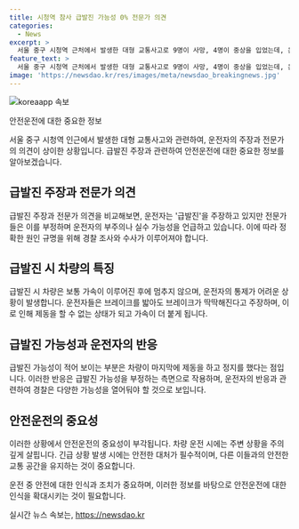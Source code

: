 ```yaml
---
title: 시청역 참사 급발진 가능성 0% 전문가 의견
categories:
  - News
excerpt: >
  서울 중구 시청역 근처에서 발생한 대형 교통사고로 9명이 사망, 4명이 중상을 입었는데, 운전자는 급발진을 주장했지만 전문가들은 이를 부정하고 있다. 유원대학교 경찰소방행정학부 염건웅 교수는 급발진 가능성은 제로에 가깝다며 사고 경위를 분석하고 있다고 전했다. 경찰은 차량 조사나 수사 결과를 토대로 원인을 파악할 예정이라고 밝혔다.
feature_text: >
  서울 중구 시청역 근처에서 발생한 대형 교통사고로 9명이 사망, 4명이 중상을 입었는데, 운전자는 급발진을 주장했지만 전문가들은 이를 부정하고 있다. 유원대학교 경찰소방행정학부 염건웅 교수는 급발진 가능성은 제로에 가깝다며 사고 경위를 분석하고 있다고 전했다. 경찰은 차량 조사나 수사 결과를 토대로 원인을 파악할 예정이라고 밝혔다.
image: 'https://newsdao.kr/res/images/meta/newsdao_breakingnews.jpg'
---
```


<p><img src="https://newsdao.kr/res/images/meta/newsdao_breakingnews.jpg" alt="koreaapp 속보" /></p>

<p>안전운전에 대한 중요한 정보</p>

<p>서울 중구 시청역 인근에서 발생한 대형 교통사고와 관련하여, 운전자의 주장과 전문가의 의견이 상이한 상황입니다. 급발진 주장과 관련하여 안전운전에 대한 중요한 정보를 알아보겠습니다. </p>

<h2 data-ke-size="size26">급발진 주장과 전문가 의견</h2>

<p>급발진 주장과 전문가 의견을 비교해보면, 운전자는 '급발진'을 주장하고 있지만 전문가들은 이를 부정하며 운전자의 부주의나 실수 가능성을 언급하고 있습니다. 이에 따라 정확한 원인 규명을 위해 경찰 조사와 수사가 이루어져야 합니다.</p>

<h2 data-ke-size="size26">급발진 시 차량의 특징</h2>

<p>급발진 시 차량은 보통 가속이 이루어진 후에 멈추지 않으며, 운전자의 통제가 어려운 상황이 발생합니다. 운전자들은 브레이크를 밟아도 브레이크가 딱딱해진다고 주장하며, 이로 인해 제동을 할 수 없는 상태가 되고 가속이 더 붙게 됩니다.</p>

<h2 data-ke-size="size26">급발진 가능성과 운전자의 반응</h2>

<p>급발진 가능성이 적어 보이는 부분은 차량이 마지막에 제동을 하고 정지를 했다는 점입니다. 이러한 반응은 급발진 가능성을 부정하는 측면으로 작용하며, 운전자의 반응과 관련하여 경찰은 다양한 가능성을 열어둬야 할 것으로 보입니다.</p>

<h2 data-ke-size="size26">안전운전의 중요성</h2>

<p>이러한 상황에서 안전운전의 중요성이 부각됩니다. 차량 운전 시에는 주변 상황을 주의 깊게 살핍니다. 긴급 상황 발생 시에는 안전한 대처가 필수적이며, 다른 이들과의 안전한 교통 공간을 유지하는 것이 중요합니다.</p>

<p>운전 중 안전에 대한 인식과 조치가 중요하며, 이러한 정보를 바탕으로 안전운전에 대한 인식을 확대시키는 것이 필요합니다.</p>
실시간 뉴스 속보는, <a href="https://newsdao.kr" rel="dofollow">https://newsdao.kr</a>



